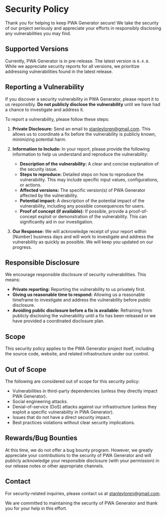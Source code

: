 # Security Policy

Thank you for helping to keep PWA Generator secure! We take the security of our project seriously and appreciate your efforts in responsibly disclosing any vulnerabilities you may find.

## Supported Versions

Currently, PWA Generator is in pre-release. The latest version is `0.4.0`. While we appreciate security reports for all versions, we prioritize addressing vulnerabilities found in the latest release.

## Reporting a Vulnerability

If you discover a security vulnerability in PWA Generator, please report it to us responsibly. **Do not publicly disclose the vulnerability** until we have had a chance to investigate and address it.

To report a vulnerability, please follow these steps:

1.  **Private Disclosure:** Send an email to <stanleyloren@gmail.com>. This allows us to coordinate a fix before the vulnerability is publicly known, minimizing potential harm.

2.  **Information to Include:** In your report, please provide the following information to help us understand and reproduce the vulnerability:

    - **Description of the vulnerability:** A clear and concise explanation of the security issue.
    - **Steps to reproduce:** Detailed steps on how to reproduce the vulnerability. This may include specific input values, configurations, or actions.
    - **Affected versions:** The specific version(s) of PWA Generator affected by the vulnerability.
    - **Potential impact:** A description of the potential impact of the vulnerability, including any possible consequences for users.
    - **Proof of concept (if available):** If possible, provide a proof-of-concept exploit or demonstration of the vulnerability. This can significantly aid in our investigation.

3.  **Our Response:** We will acknowledge receipt of your report within [Number] business days and will work to investigate and address the vulnerability as quickly as possible. We will keep you updated on our progress.

## Responsible Disclosure

We encourage responsible disclosure of security vulnerabilities. This means:

- **Private reporting:** Reporting the vulnerability to us privately first.
- **Giving us reasonable time to respond:** Allowing us a reasonable timeframe to investigate and address the vulnerability before public disclosure.
- **Avoiding public disclosure before a fix is available:** Refraining from publicly disclosing the vulnerability until a fix has been released or we have provided a coordinated disclosure plan.

## Scope

This security policy applies to the PWA Generator project itself, including the source code, website, and related infrastructure under our control.

## Out of Scope

The following are considered out of scope for this security policy:

- Vulnerabilities in third-party dependencies (unless they directly impact PWA Generator).
- Social engineering attacks.
- Denial-of-service (DoS) attacks against our infrastructure (unless they exploit a specific vulnerability in PWA Generator).
- Issues that do not have a direct security impact.
- Best practices violations without clear security implications.

## Rewards/Bug Bounties

At this time, we do not offer a bug bounty program. However, we greatly appreciate your contributions to the security of PWA Generator and will publicly acknowledge your responsible disclosure (with your permission) in our release notes or other appropriate channels.

## Contact

For security-related inquiries, please contact us at <stanleyloren@gmail.com>.

We are committed to maintaining the security of PWA Generator and thank you for your help in this effort.
